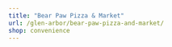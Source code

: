 ```yaml
---
title: "Bear Paw Pizza & Market"
url: /glen-arbor/bear-paw-pizza-and-market/
shop: convenience
---
```


